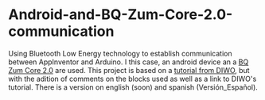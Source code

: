 # Android-and-BQ-Zum-Core-2.0-communication

Using Bluetooth Low Energy technology to establish communication between AppInventor and Arduino. I this case, an android device an a [BQ Zum Core 2.0](https://www.bq.com/en/zum-core-2-0) are used.
This project is based on a [tutorial from DIWO](http://diwo.bq.com/conexion-bluetooth-placa-zum-core-2-0/), but with the adition of comments on the blocks used as well as a link to DIWO's tutorial.
There is a version on english (soon) and spanish (Versión_Español).
